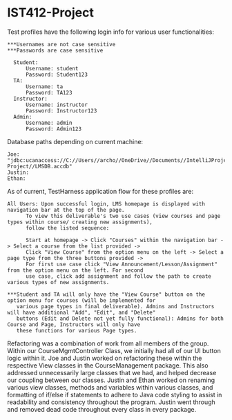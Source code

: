 # IST412-Project
Test profiles have the following login info for various user functionalities:
  
	***Usernames are not case sensitive
	***Passwords are case sensitive
      
      Student:
          Username: student
          Password: Student123
      TA:
          Username: ta
          Password: TA123
      Instructor:
          Username: instructor
          Password: Instructor123
      Admin:
          Username: admin
          Password: Admin123

Database paths depending on current machine:

    Joe: "jdbc:ucanaccess://C://Users//archo//OneDrive//Documents//IntelliJProjects//IST412-Project//LMSDB.accdb"
    Justin: 
    Ethan:

As of current, TestHarness application flow for these profiles are:

	All Users: Upon successful login, LMS homepage is displayed with navigation bar at the top of the page.
          To view this deliverable's two use cases (view courses and page types within course/ creating new assignments), 
          follow the listed sequence:
          
          Start at homepage -> Click "Courses" within the navigation bar -> Select a course from the list provided ->
          Click "View Course" from the option menu on the left -> Select a page type from the three buttons provided ->
          For first use case click "View Announcement/Lesson/Assignment" from the option menu on the left. For second 
          use case, click add assignment and follow the path to create various types of new assignments.

    ***Student and TA will only have the "View Course" button on the option menu for courses (will be implemented for 
       various page types in final deliverable). Admins and Instructors will have additional "Add", "Edit", and "Delete"
       buttons (Edit and Delete not yet fully functional): Admins for both Course and Page, Instructors will only have
       these functions for various Page types. 

Refactoring was a combination of work from all members of the group. Within our CourseMgmtController Class, we initially
had all of our UI button logic within it. Joe and Justin worked on refactoring these within the respective View classes
in the CourseManagement package. This also addressed unnecessarily large classes that we had, and helped decrease our 
coupling between our classes. Justin and Ethan worked on renaming various view classes, methods and variables within
various classes, and formatting of if/else if statements to adhere to Java code styling to assist in readability and 
consistency throughout the program. Justin went through and removed dead code throughout every class in every package.